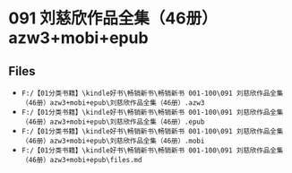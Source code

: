 # 091 刘慈欣作品全集（46册）azw3+mobi+epub

## Files

- `F:/【01分类书籍】\kindle好书\畅销新书\畅销新书 001-100\091 刘慈欣作品全集（46册）azw3+mobi+epub\刘慈欣作品全集（46册）.azw3`
- `F:/【01分类书籍】\kindle好书\畅销新书\畅销新书 001-100\091 刘慈欣作品全集（46册）azw3+mobi+epub\刘慈欣作品全集（46册）.epub`
- `F:/【01分类书籍】\kindle好书\畅销新书\畅销新书 001-100\091 刘慈欣作品全集（46册）azw3+mobi+epub\刘慈欣作品全集（46册）.mobi`
- `F:/【01分类书籍】\kindle好书\畅销新书\畅销新书 001-100\091 刘慈欣作品全集（46册）azw3+mobi+epub\files.md`

